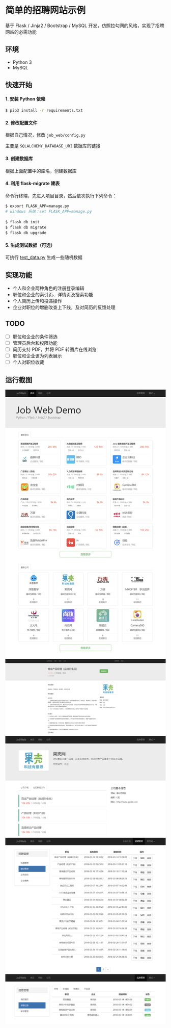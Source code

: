 # 简单的招聘网站示例
基于 Flask / Jinja2 / Bootstrap / MySQL 开发，仿照拉勾网的风格，实现了招聘网站的必需功能

## 环境
* Python 3
* MySQL

## 快速开始

#### 1. 安装 Python 依赖
```sh
$ pip3 install -r requirements.txt
```

#### 2. 修改配置文件

根据自己情况，修改 `job_web/config.py`

主要是 `SQLALCHEMY_DATABASE_URI` 数据库的链接

#### 3. 创建数据库

根据上面配置中的库名，创建数据库

#### 4. 利用 flask-migrate 建表

命令行终端，先进入项目目录，然后依次执行下列命令：

```sh
$ export FLASK_APP=manage.py
# windows 系统：set FLASK_APP=manage.py

$ flask db init
$ flask db migrate
$ flask db upgrade
```

#### 5. 生成测试数据（可选）

可执行 [test_data.py](https://github.com/zkqiang/job-web-demo/blob/master/data/test_data.py) 生成一些随机数据

## 实现功能
* 个人和企业两种角色的注册登录编辑
* 职位和企业的索引页、详情页及搜索功能
* 个人简历上传和投递操作
* 企业对职位的增删改查上下线，及对简历的反馈处理

## TODO
- [ ] 职位和企业的条件筛选
- [ ] 管理员后台和权限功能
- [ ] 简历支持 PDF，并将 PDF 转图片在线浏览
- [ ] 职位和企业该为列表展示
- [ ] 个人对职位收藏

## 运行截图
![pic](docs/1.png '首页')
![pic](docs/2.png '职位详情')
![pic](docs/3.png '企业详情-在招岗位')
![pic](docs/4.png '企业管理-职位管理')
![pic](docs/5.png '个人管理-求职记录')
